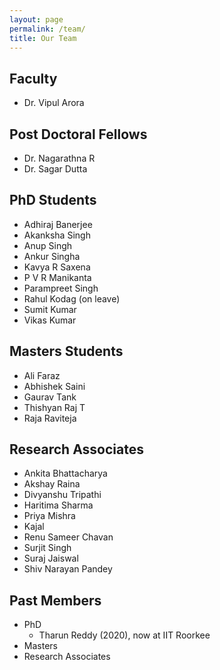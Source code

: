 ```yaml
---
layout: page
permalink: /team/
title: Our Team
---
```

## Faculty
- Dr. Vipul Arora

## Post Doctoral Fellows
- Dr. Nagarathna R
- Dr. Sagar Dutta

## PhD Students
- Adhiraj Banerjee
- Akanksha Singh
- Anup Singh
- Ankur Singha
- Kavya R Saxena
- P V R Manikanta
- Parampreet Singh
- Rahul Kodag (on leave)
- Sumit Kumar
- Vikas Kumar

## Masters Students
- Ali Faraz
- Abhishek Saini
- Gaurav Tank
- Thishyan Raj T
- Raja Raviteja

## Research Associates
- Ankita Bhattacharya
- Akshay Raina
- Divyanshu Tripathi
- Haritima Sharma
- Priya Mishra
- Kajal
- Renu Sameer Chavan
- Surjit Singh
- Suraj Jaiswal
- Shiv Narayan Pandey

## Past Members
- PhD
    - Tharun Reddy (2020), now at IIT Roorkee
- Masters
- Research Associates